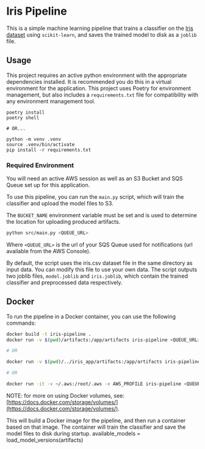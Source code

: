 # Iris Pipeline

This is a simple machine learning pipeline that trains a classifier on the [Iris dataset](https://archive.ics.uci.edu/ml/datasets/iris) using `scikit-learn`, and saves the trained model to disk as a `joblib` file.

## Usage

This project requires an active python environment with the appropriate dependencies installed. It is recommended you do this in a virtual environment for the application. This project uses Poetry for environment management, but also includes a `requirements.txt` file for compatibility with any environment management tool.

```shell
poetry install
poetry shell

# OR...

python -m venv .venv
source .venv/bin/activate
pip install -r requirements.txt
```

### Required Environment

You will need an active AWS session as well as an S3 Bucket and SQS Queue set up for this application.

To use this pipeline, you can run the `main.py` script, which will train the classifier and upload the model files to S3.

The `BUCKET_NAME` environment variable must be set and is used to determine the location for uploading produced artifacts.

```bash
python src/main.py <QUEUE_URL>
```

Where `<QUEUE_URL>` is the url of your SQS Queue used for notifications (url available from the AWS Console).

By default, the script uses the iris.csv dataset file in the same directory as input data. You can modify this file to use your own data. The script outputs two joblib files, `model.joblib` and `iris.joblib`, which contain the trained classifier and preprocessed data respectively.

## Docker

To run the pipeline in a Docker container, you can use the following commands:

```bash
docker build -t iris-pipeline .
docker run -v $(pwd)/artifacts:/app/artifacts iris-pipeline <QUEUE_URL>

# OR

docker run -v $(pwd)/../iris_app/artifacts:/app/artifacts iris-pipeline <QUEUE_URL>

# OR

docker run -it -v ~/.aws:/root/.aws -e AWS_PROFILE iris-pipeline <QUEUE_URL>
```

NOTE: for more on using Docker volumes, see: [https://docs.docker.com/storage/volumes/](https://docs.docker.com/storage/volumes/).

This will build a Docker image for the pipeline, and then run a container based on that image. The container will train the classifier and save the model files to disk during startup.
available_models = load_model_versions(artifacts)
